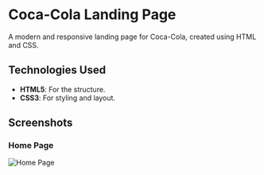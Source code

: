 # Coca-Cola Landing Page

A modern and responsive landing page for Coca-Cola, created using HTML and CSS.

## Technologies Used

- **HTML5**: For the structure.
- **CSS3**: For styling and layout.

## Screenshots

### Home Page
![Home Page](images/home_page.png)


